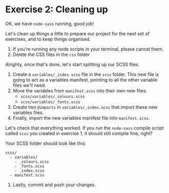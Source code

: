 # Exercise 2: Cleaning up

OK, we have `node-sass` running, good job!

Let's clean up things a little to prepare our project for the next set of exercises, and to keep things organised.

1. If you're running any node scripts in your terminal, please cancel them.
1. Delete the CSS files in the `css` folder

Alrighty, once that's done, let's start splitting up our SCSS files.

1. Create a `variables/_index.scss` file in the `scss` folder. This new  file is going to act as a variables manifest, pointing to all the other variable files we'll need.
1. Move the variables from `manifest.scss` into their own new files: 
   - `scss/variables/_colours.scss`
   - `scss/variables/_fonts.scss`
1. Create two `@imports` in `variables/_index.scss` that import these new variables files.
1. Finally, import the new variables manifest file into `manifest.scss`.

Let's check that everything worked. If you run the `node-sass` compile script called `scss` you created in exercise 1, it should still compile fine, right?

Your SCSS folder should look like this:

```
scss/
  - variables/
    - _colours.scss
    - _fonts.scss
    - _index.scss
  - manifest.scss
```

1. Lastly, commit and push your changes.

